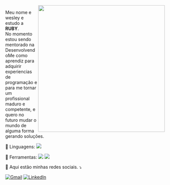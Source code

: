 <img src="https://4.bp.blogspot.com/-rg5GhAj_Qac/WHv2W1H9ihI/AAAAAAAAtbo/WgCWv3fq9QA9obDlyyRsBh0MHXTrjdzPwCPcB/s1600/Omake%2BGif%2BAnime%2B-%2BKobayashi-san%2BChi%2Bno%2BMaid%2BDragon%2B-%2BOP%2B-%2BKobayashi%2BCoder.gif" min-width="400px" max-width="400px" width="400px" align="right">

<p align="left"> 
  Meu nome e wesley e estudo a <strong>RUBY</strong>.<br>
 No momento estou sendo mentorado na DesenvolvendoMe como aprendiz para adquirir experiencias de programação e para me  tornar um profissional maduro e competente, e quero no futuro mudar o mundo de alguma forma gerando soluções.
</p>

<p align="left">
  🦄 Linguagens: <img src="https://img.shields.io/badge/Ruby-CC342D?style=for-the-badge&logo=ruby&logoColor=white" align="l">
</p>

<p align="left">
  💼 Ferramentas: <img src="https://img.shields.io/badge/GIT-E44C30?style=for-the-badge&logo=git&logoColor=white" align="l">
  <img src="https://img.shields.io/badge/Ruby_on_Rails-CC0000?style=for-the-badge&logo=ruby-on-rails&logoColor=white"
</p>

<p align="left">
  💌 Aqui estão minhas redes sociais. ⤵️
</p>

<p align="left">
  <a href="#" title="Gmail">
  <img src="https://img.shields.io/badge/ProtonMail-8B89CC?style=for-the-badge&logo=protonmail&logoColor=white&link=programadorpro@proton.me" alt="Gmail"/></a>
  <a href="#" title="LinkedIn">
  <img src="https://img.shields.io/badge/LinkedIn-0077B5?style=for-the-badge&logo=linkedin&logoColor=white&link=LINK-DO-SEU-LIcNKEDIN" alt="LinkedIn"/></a>
  
